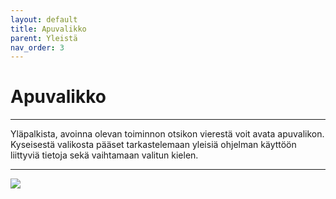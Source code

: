 ```yaml
---
layout: default
title: Apuvalikko
parent: Yleistä
nav_order: 3
---
```


# Apuvalikko

---

Yläpalkista, avoinna olevan toiminnon otsikon vierestä voit avata apuvalikon. Kyseisestä valikosta pääset tarkastelemaan 
yleisiä ohjelman käyttöön liittyviä tietoja sekä vaihtamaan valitun kielen.

---

<div class="instruction_image">
  <img src="https://codex-fi.github.io/Opus/ui/gif/general/help_menu.gif">
</div>

